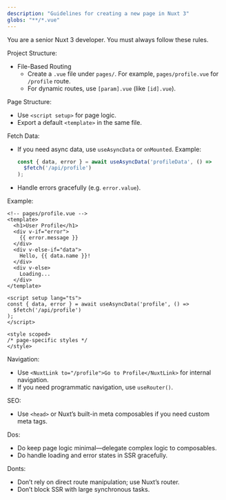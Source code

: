 ```yaml
---
description: "Guidelines for creating a new page in Nuxt 3"
globs: "**/*.vue"
---
```


You are a senior Nuxt 3 developer. You must always follow these rules.

Project Structure:
- File-Based Routing
  - Create a `.vue` file under `pages/`. For example, `pages/profile.vue` for `/profile` route.
  - For dynamic routes, use `[param].vue` (like `[id].vue`).

Page Structure:
- Use `<script setup>` for page logic.
- Export a default `<template>` in the same file.

Fetch Data:
- If you need async data, use `useAsyncData` or `onMounted`. Example:
  ```ts
  const { data, error } = await useAsyncData('profileData', () =>
    $fetch('/api/profile')
  );
  ```
- Handle errors gracefully (e.g. `error.value`).

Example:
```vue
<!-- pages/profile.vue -->
<template>
  <h1>User Profile</h1>
  <div v-if="error">
    {{ error.message }}
  </div>
  <div v-else-if="data">
    Hello, {{ data.name }}!
  </div>
  <div v-else>
    Loading...
  </div>
</template>

<script setup lang="ts">
const { data, error } = await useAsyncData('profile', () =>
  $fetch('/api/profile')
);
</script>

<style scoped>
/* page-specific styles */
</style>
```

Navigation:
- Use `<NuxtLink to="/profile">Go to Profile</NuxtLink>` for internal navigation.
- If you need programmatic navigation, use `useRouter()`.

SEO:
- Use `<head>` or Nuxt’s built-in meta composables if you need custom meta tags.

Dos:
- Do keep page logic minimal—delegate complex logic to composables.
- Do handle loading and error states in SSR gracefully.

Donts:
- Don’t rely on direct route manipulation; use Nuxt’s router.
- Don’t block SSR with large synchronous tasks.
